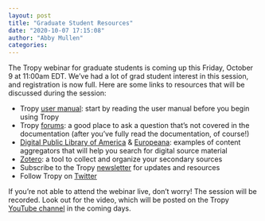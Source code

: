 ```yaml
---
layout: post
title: "Graduate Student Resources"
date: "2020-10-07 17:15:08"
author: "Abby Mullen"
categories:
---
```


The Tropy webinar for graduate students is coming up this Friday, October 9 at 11:00am EDT. We’ve had a lot of grad student interest in this session, and registration is now full. Here are some links to resources that will be discussed during the session:

- Tropy [user manual](https://docs.tropy.org/): start by reading the user manual before you begin using Tropy
- Tropy [forums](https://forums.tropy.org/): a good place to ask a question that’s not covered in the documentation (after you’ve fully read the documentation, of course!)
- [Digital Public Library of America](https://dp.la/) & [Europeana](https://www.europeana.eu/en): examples of content aggregators that will help you search for digital source material
- [Zotero](https://www.zotero.org/): a tool to collect and organize your secondary sources
- Subscribe to the Tropy [newsletter](https://buttondown.email/tropy) for updates and resources
- Follow Tropy on [Twitter](https://twitter.com/tropy)

If you’re not able to attend the webinar live, don’t worry! The session will be recorded. Look out for the video, which will be posted on the Tropy [YouTube channel](https://www.youtube.com/channel/UCQ3QCuNGz825BGSHG9JryeA) in the coming days.
